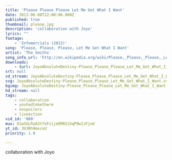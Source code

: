 ```yaml
---
title: 'Please Please Please Let Me Get What I Want'
date: 2013-06-08T22:00:08.000Z
published: true
thumbnail: please.jpg
description: 'collaboration with Joyo'
lyrics: ""
footage:
    - 'Infomercials (2013)'
song: 'Please, Please, Please, Let Me Get What I Want'
artist: 'The Smiths'
song_info_url: 'http://en.wikipedia.org/wiki/Please,_Please,_Please,_Let_Me_Get_What_I_Want'
downloads:
    - {url: JoyoAbsoluteDestiny-Please_Please_Please_Let_Me_Get_What_I_Want-480p.m4v, title: '480p mp4', width: 640, height: 480, mimetype: video/mp4}
srt: null
sd_stream: JoyoAbsoluteDestiny-Please_Please_Please_Let_Me_Get_What_I_Want-480p.m4v
svg: JoyoAbsoluteDestiny-Please_Please_Please_Let_Me_Get_What_I_Want.svg
bgimg: JoyoAbsoluteDestiny-Please_Please_Please_Let_Me_Get_What_I_Want.jpg
hd_stream: null
tags:
    - collaboration
    - youhadtobethere
    - nospoilers
    - liveaction
vid_id: '060'
mux: 01wSULRuA3tfeFzijeEM02ihqP9w1iFjnU
yt_id: 3U3Rh9mxcoU
priority: 1.0

---
```

collaboration with Joyo